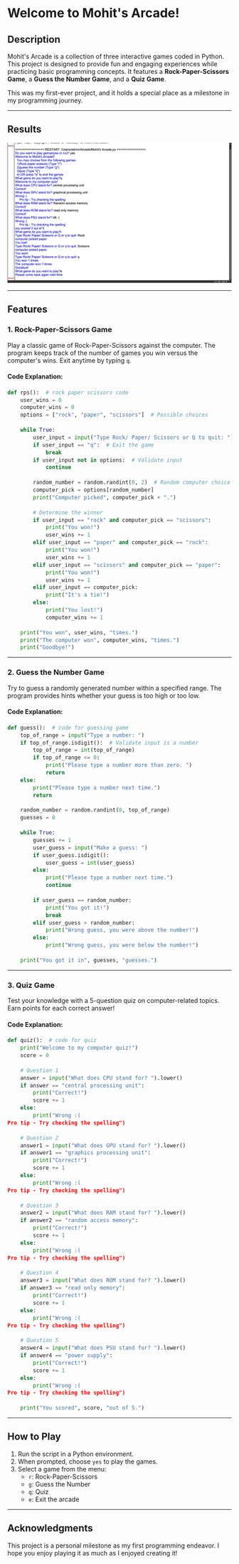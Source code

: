 # Welcome to Mohit's Arcade!

## Description  
Mohit's Arcade is a collection of three interactive games coded in Python. This project is designed to provide fun and engaging experiences while practicing basic programming concepts. It features a **Rock-Paper-Scissors Game**, a **Guess the Number Game**, and a **Quiz Game**.

This was my first-ever project, and it holds a special place as a milestone in my programming journey.

---
## Results
<p align="center">
 <img src="readme_files/Arcade.jpeg" alt="Image 1">
</p>

---
## Features  

### 1. **Rock-Paper-Scissors Game**  
Play a classic game of Rock-Paper-Scissors against the computer. The program keeps track of the number of games you win versus the computer's wins. Exit anytime by typing `q`.  

#### Code Explanation:  

```python
def rps():  # rock paper scissors code
    user_wins = 0
    computer_wins = 0
    options = ["rock", "paper", "scissors"]  # Possible choices
    
    while True:
        user_input = input("Type Rock/ Paper/ Scissors or Q to quit: ").lower()
        if user_input == "q":  # Exit the game
            break
        if user_input not in options:  # Validate input
            continue

        random_number = random.randint(0, 2)  # Random computer choice
        computer_pick = options[random_number]
        print("Computer picked", computer_pick + ".")

        # Determine the winner
        if user_input == "rock" and computer_pick == "scissors":
            print("You won!")
            user_wins += 1
        elif user_input == "paper" and computer_pick == "rock":
            print("You won!")
            user_wins += 1
        elif user_input == "scissors" and computer_pick == "paper":
            print("You won!")
            user_wins += 1
        elif user_input == computer_pick:
            print("It's a tie!")
        else:
            print("You lost!")
            computer_wins += 1

    print("You won", user_wins, "times.")
    print("The computer won", computer_wins, "times.")
    print("Goodbye!")
```

---

### 2. **Guess the Number Game**  
Try to guess a randomly generated number within a specified range. The program provides hints whether your guess is too high or too low.  

#### Code Explanation:  

```python
def guess():  # code for guessing game
    top_of_range = input("Type a number: ")
    if top_of_range.isdigit():  # Validate input is a number
        top_of_range = int(top_of_range)
        if top_of_range <= 0:
            print("Please type a number more than zero. ")
            return
    else:
        print("Please type a number next time.")
        return

    random_number = random.randint(0, top_of_range)
    guesses = 0

    while True:
        guesses += 1
        user_guess = input("Make a guess: ")
        if user_guess.isdigit():
            user_guess = int(user_guess)
        else:
            print("Please type a number next time.")
            continue

        if user_guess == random_number:
            print("You got it!")
            break
        elif user_guess > random_number:
            print("Wrong guess, you were above the number!")
        else:
            print("Wrong guess, you were below the number!")
            
    print("You got it in", guesses, "guesses.")
```

---

### 3. **Quiz Game**  
Test your knowledge with a 5-question quiz on computer-related topics. Earn points for each correct answer!  

#### Code Explanation:  

```python
def quiz():  # code for quiz
    print("Welcome to my computer quiz!")
    score = 0

    # Question 1
    answer = input("What does CPU stand for? ").lower()
    if answer == "central processing unit":
        print("Correct!")
        score += 1
    else:
        print("Wrong :(
Pro tip - Try checking the spelling")

    # Question 2
    answer1 = input("What does GPU stand for? ").lower()
    if answer1 == "graphics processing unit":
        print("Correct!")
        score += 1
    else:
        print("Wrong :(
Pro tip - Try checking the spelling")

    # Question 3
    answer2 = input("What does RAM stand for? ").lower()
    if answer2 == "random access memory":
        print("Correct!")
        score += 1
    else:
        print("Wrong :(
Pro tip - Try checking the spelling")

    # Question 4
    answer3 = input("What does ROM stand for? ").lower()
    if answer3 == "read only memory":
        print("Correct!")
        score += 1
    else:
        print("Wrong :(
Pro tip - Try checking the spelling")

    # Question 5
    answer4 = input("What does PSU stand for? ").lower()
    if answer4 == "power supply":
        print("Correct!")
        score += 1
    else:
        print("Wrong :(
Pro tip - Try checking the spelling")

    print("You scored", score, "out of 5.")
```

---

## How to Play  
1. Run the script in a Python environment.  
2. When prompted, choose `yes` to play the games.  
3. Select a game from the menu:  
   - `r`: Rock-Paper-Scissors  
   - `g`: Guess the Number  
   - `q`: Quiz  
   - `e`: Exit the arcade  

---

## Acknowledgments  
This project is a personal milestone as my first programming endeavor. I hope you enjoy playing it as much as I enjoyed creating it!

